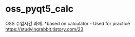 # oss_pyqt5_calc
OSS 수업시간 과제.
 *based on calculator - Used for practice
 https://studyingrabbit.tistory.com/23
